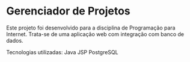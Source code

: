 # Gerenciador de Projetos

Este projeto foi desenvolvido para a disciplina de Programação para Internet. 
Trata-se de uma aplicação web com integração com banco de dados.

Tecnologias utilizadas:
Java
JSP
PostgreSQL
